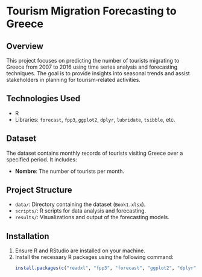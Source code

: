 # Tourism Migration Forecasting to Greece

## Overview
This project focuses on predicting the number of tourists migrating to Greece from 2007 to 2016 using time series analysis and forecasting techniques. The goal is to provide insights into seasonal trends and assist stakeholders in planning for tourism-related activities.

## Technologies Used
- R
- Libraries: `forecast`, `fpp3`, `ggplot2`, `dplyr`, `lubridate`, `tsibble`, etc.

## Dataset
The dataset contains monthly records of tourists visiting Greece over a specified period. It includes:
- **Nombre**: The number of tourists per month.

## Project Structure
- `data/`: Directory containing the dataset (`Book1.xlsx`).
- `scripts/`: R scripts for data analysis and forecasting.
- `results/`: Visualizations and output of the forecasting models.

## Installation
1. Ensure R and RStudio are installed on your machine.
2. Install the necessary R packages using the following command:
   ```R
   install.packages(c("readxl", "fpp3", "forecast", "ggplot2", "dplyr", "lubridate", "tsibble"))
